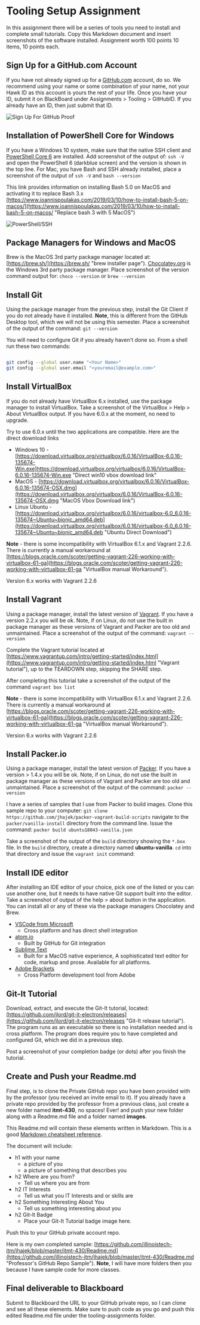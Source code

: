 # Tooling Setup Assignment

In this assignment there will be a series of tools you need to install and complete small tutorials.  Copy this Markdown document and insert screenshots of the software installed.  Assignment worth 100 points 10 items, 10 points each.

## Sign Up for a GitHub.com Account

If you have not already signed up for a [GitHub.com](https://github.com "Github.com signup") account, do so.  We recommend using your name or some combination of your name, not your Hawk ID as this account is yours the rest of your life.  Once you have your ID, submit it on BlackBoard under Assignments > Tooling > GitHubID.  If you already have an ID, then just submit that ID.

![Sign Up For GitHub Proof](pics/SignUpForGithub.png "GitHub")

## Installation of PowerShell Core for Windows

If you have a Windows 10 system, make sure that the native SSH client and [PowerShell Core 6](https://github.com/PowerShell/PowerShell/releases/tag/v6.2.3 "PowerShell Core 6 Download") are installed.  Add screenshot of the output of: ```ssh -V``` and open the PowerShell 6 (darkblue screen) and the version is shown in the top line.   For Mac, you have Bash and SSH already installed, place a screenshot of the output of ```ssh -V``` and ```bash --version```

This link provides information on installing Bash 5.0 on MacOS and activating it to replace Bash 3.x
[https://www.ioannispoulakas.com/2019/03/10/how-to-install-bash-5-on-macos/](https://www.ioannispoulakas.com/2019/03/10/how-to-install-bash-5-on-macos/ "Replace bash 3 with 5 MacOS")

![PowerShell/SSH](pics/PowerShellSSH.png "PowerShell")

## Package Managers for Windows and MacOS

Brew is the MacOS 3rd party package manager located at: [https://brew.sh/](https://brew.sh/ "brew installer page").  [Chocolatey.org](https://chocolatey.org/ "Chocolatey.org download page") is the Windows 3rd party package manager.  Place screenshot of the version command output for: ```choco --version``` or ```brew --version```

## Install Git

Using the package manager from the previous step, install the Git Client if you do not already have it installed.  **Note**, this is different from the GitHub Desktop tool, which we will not be using this semester.
Place a screenshot of the output of the command: ```git --version```

You will need to configure Git if you already haven't done so.  From a shell run these two commands:

```bash

git config --global user.name "<Your Name>"
git config --global user.email "<youremail@example.com>"
```

## Install VirtualBox

If you do not already have VirtualBox 6.x installed, use the package manager to install VirtualBox.  Take a screenshot of the VirtualBox > Help > About VirtualBox output.  If you have 6.0.x at the moment, no need to upgrade.

Try to use 6.0.x until the two applications are compatible.  Here are the direct download links

* Windows 10 - [https://download.virtualbox.org/virtualbox/6.0.16/VirtualBox-6.0.16-135674-Win.exe]https://download.virtualbox.org/virtualbox/6.0.16/VirtualBox-6.0.16-135674-Win.exe "Direct win10 vbox download link"
* MacOS - [https://download.virtualbox.org/virtualbox/6.0.16/VirtualBox-6.0.16-135674-OSX.dmg](https://download.virtualbox.org/virtualbox/6.0.16/VirtualBox-6.0.16-135674-OSX.dmg "MacOS Vbox Download link")
* Linux Ubuntu - [https://download.virtualbox.org/virtualbox/6.0.16/virtualbox-6.0_6.0.16-135674~Ubuntu~bionic_amd64.deb](https://download.virtualbox.org/virtualbox/6.0.16/virtualbox-6.0_6.0.16-135674~Ubuntu~bionic_amd64.deb "Ubuntu Direct Download")

**Note** - there is some incompatibility with VirtualBox 6.1.x and Vagrant 2.2.6. There is currently a manual workaround at [https://blogs.oracle.com/scoter/getting-vagrant-226-working-with-virtualbox-61-ga](https://blogs.oracle.com/scoter/getting-vagrant-226-working-with-virtualbox-61-ga "VirtualBox manual Workaround").

Version 6.x works with Vagrant 2.2.6

## Install Vagrant

Using a package manager, install the latest version of [Vagrant](https://vagrantup.com "Vagrant download site").  If you have a version 2.2.x you will be ok.  Note, if on Linux, do not use the built in package manager as these versions of Vagrant and Packer are too old and unmaintained.  Place a screenshot of the output of the command: ```vagrant --version```

Complete the Vagrant tutorial located at [https://www.vagrantup.com/intro/getting-started/index.html](https://www.vagrantup.com/intro/getting-started/index.html "Vagrant tutorial"), up to the TEARDOWN step, skipping the SHARE step.  

After completing this tutorial take a screenshot of the output of the command ```vagrant box list```

**Note** - there is some incompatibility with VirtualBox 6.1.x and Vagrant 2.2.6. There is currently a manual workaround at [https://blogs.oracle.com/scoter/getting-vagrant-226-working-with-virtualbox-61-ga](https://blogs.oracle.com/scoter/getting-vagrant-226-working-with-virtualbox-61-ga "VirtualBox manual Workaround").

Version 6.x works with Vagrant 2.2.6

## Install Packer.io

Using a package manager, install the latest version of [Packer](https://packer.io "Packer install site").  If you have a version > 1.4.x you will be ok. Note, if on Linux, do not use the built in package manager as these versions of Vagrant and Packer are too old and unmaintained.  Place a screenshot of the output of the command: ```packer --version```

I have a series of samples that I use from Packer to build images.  Clone this sample repo to your computer: ```git clone https://github.com/jhajek/packer-vagrant-build-scripts```  navigate to the ```packer/vanilla-install``` directory from the command line.  Issue the command: ```packer build ubuntu18043-vanilla.json```

Take a screenshot of the output of the ```build``` directory showing the ```*.box``` file.  In the ```build``` directory, create a directory named **ubuntu-vanilla**.  ```cd``` into that directory and issue the ```vagrant init``` command:

## Install IDE editor

After installing an IDE editor of your choice, pick one of the listed or you can use another one, but it needs to have native Git support built into the editor.  Take a screenshot of output of the help > about button in the application.  You can install all or any of these via the package managers Chocolatey and Brew.

* [VSCode from Microsoft](https://code.visualstudio.com/ "VSCode install")
  * Cross platform and has direct shell integration
* [atom.io](https://atom.io/ "Atom.io install")
  * Built by GitHub for Git integration
* [Sublime Text](http://www.sublimetext.com/ "Submlime Text installer site")
  * Built for a MacOS native experience, A sophisticated text editor for code, markup and prose.  Available for all platforms.
* [Adobe Brackets](http://brackets.io/ "Adobe Brackets Install")
  * Cross Platform development tool from Adobe

## Git-It Tutorial

Download, extract, and execute the Git-It tutorial, located: [https://github.com/jlord/git-it-electron/releases](https://github.com/jlord/git-it-electron/releases "Git-It release tutorial").  The program runs as an executable so there is no installation needed and is cross platform.  The program does require you to have completed and configured Git, which we did in a previous step.  

Post a screenshot of your completion badge (or dots) after you finish the tutorial.

## Create and Push your Readme.md

Final step, is to clone the Private GitHub repo you have been provided with by the professor (you received an invite email to it).  If you already have a private repo provided by the professor from a previous class, just create a new folder named **itmt-430**, no spaces! Ever! and push your new folder along with a Readme.md file and a folder named **images**.  

This Readme.md will contain these elements written in Markdown. This is a good [Markdown cheatsheet reference](https://github.com/adam-p/markdown-here/wiki/Markdown-Cheatsheet "Markdown cheatsheet").

The document will include:

* h1 with your name
  * a picture of you
  * a picture of something that describes you
* h2 Where are you from?
  * Tell us where you are from
* h2 IT Interests
  * Tell us what you IT Interests and or skills are
* h2 Something Interesting About You
  * Tell us something interesting about you
* h2 Git-It Badge
  * Place your Git-It Tutorial badge image here.

Push this to your GitHub private account repo.

Here is my own completed sample: [https://github.com/illinoistech-itm/jhajek/blob/master/itmt-430/Readme.md](https://github.com/illinoistech-itm/jhajek/blob/master/itmt-430/Readme.md "Professor's GitHub Repo Sample").  **Note**, I will have more folders then you because I have sample code for more classes.

## Final deliverable to Blackboard

Submit to Blackboard the URL to your GitHub private repo, so I can clone and see all these elements.  Make sure to push code as you go and push this edited Readme.md file under the tooling-assignments folder.
